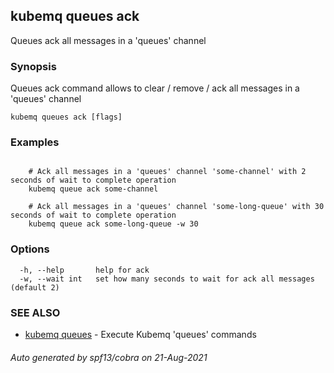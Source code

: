 ## kubemq queues ack

Queues ack all messages in a 'queues' channel

### Synopsis

Queues ack command allows to clear / remove / ack all messages in a 'queues' channel

```
kubemq queues ack [flags]
```

### Examples

```

	# Ack all messages in a 'queues' channel 'some-channel' with 2 seconds of wait to complete operation
	kubemq queue ack some-channel
	
	# Ack all messages in a 'queues' channel 'some-long-queue' with 30 seconds of wait to complete operation
	kubemq queue ack some-long-queue -w 30

```

### Options

```
  -h, --help       help for ack
  -w, --wait int   set how many seconds to wait for ack all messages (default 2)
```

### SEE ALSO

* [kubemq queues](kubemq_queues.md)     - Execute Kubemq 'queues' commands

###### Auto generated by spf13/cobra on 21-Aug-2021
